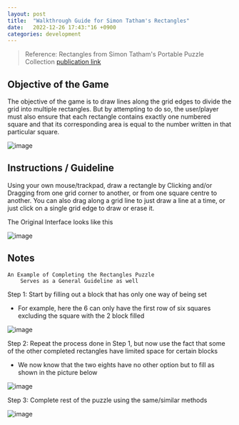 ```yaml
---
layout: post
title:  "Walkthrough Guide for Simon Tatham's Rectangles"
date:   2022-12-26 17:43:"16 +0900
categories: development
---
```


> Reference: Rectangles from Simon Tatham's Portable Puzzle Collection
[publication link](https://www.chiark.greenend.org.uk/~sgtatham/puzzles/js/rect.html)

## Objective of the Game

The objective of the game is to draw lines along the grid edges to divide the grid into multiple rectangles. But by attempting to do so, the user/player must also ensure that each rectangle contains exactly one numbered square and that its corresponding area is equal to the number written in that particular square.

![image](https://res.cloudinary.com/dznwwygdp/image/upload/v1671545442/Screen_Shot_2022-12-20_at_11.07.56_PM_wqtfp2.png)

## Instructions / Guideline

Using your own mouse/trackpad, draw a rectangle by Clicking and/or Dragging from one grid corner to another, or from one square centre to another. You can also drag along a grid line to just draw a line at a time, or just click on a single grid edge to draw or erase it. 

The Original Interface looks like this

![image](https://res.cloudinary.com/dznwwygdp/image/upload/v1672048528/Screen_Shot_2022-12-26_at_6.40.35_PM_wau2v3.png)

## Notes

    An Example of Completing the Rectangles Puzzle
        Serves as a General Guideline as well

Step 1: Start by filling out a block that has only one way of being set

- For example, here the 6 can only have the first row of six squares excluding the square with the 2 block filled

![image](https://res.cloudinary.com/dznwwygdp/image/upload/v1672047692/Screen_Shot_2022-12-26_at_6.39.28_PM_iujsre.png)

Step 2: Repeat the process done in Step 1, but now use the fact that some of the other completed rectangles have limited space for certain blocks

- We now know that the two eights have no other option but to fill as shown in the picture below

![image](https://res.cloudinary.com/dznwwygdp/image/upload/v1672047702/Screen_Shot_2022-12-26_at_6.40.03_PM_z5spdt.png)

Step 3: Complete rest of the puzzle using the same/similar methods

![image](https://res.cloudinary.com/dznwwygdp/image/upload/v1672047706/Screen_Shot_2022-12-26_at_6.40.25_PM_ftgu9a.png)
